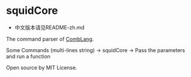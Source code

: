 # squidCore

- 中文版本请见README-zh.md

 The command parser of [CombLang](https://github.com/MineCommanderCN/combLang).

Some Commands (multi-lines string) -> squidCore -> Pass the parameters and run a function

Open source by MIT License.
